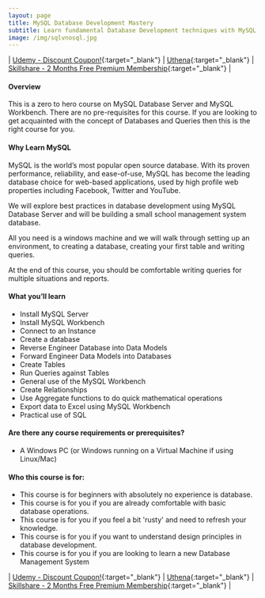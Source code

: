 ```yaml
---
layout: page
title: MySQL Database Development Mastery
subtitle: Learn fundamental Database Development techniques with MySQL Server and MySQL Workbench
image: /img/sqlvnosql.jpg
---
```


| [Udemy - Discount Coupon!](http://bit.ly/2MuFlnr){:target="_blank"} | [Uthena](http://bit.ly/3473wOG){:target="_blank"} | [Skillshare - 2 Months Free Premium Membership](https://skl.sh/2Y2M8uN){:target="_blank"} |

#### Overview
This is a zero to hero course on MySQL Database Server and MySQL Workbench. There are no pre-requisites for this course. If you are looking to get acquainted with the concept of Databases and Queries then this is the right course for you.

#### Why Learn MySQL
MySQL is the world’s most popular open source database. With its proven performance, reliability, and ease-of-use, MySQL has become the leading database choice for web-based applications, used by high profile web properties including Facebook, Twitter and YouTube.

We will explore best practices in database development using MySQL Database Server and will be building a small school management system database.

All you need is a windows machine and we will walk through setting up an environment, to creating a database, creating your first table and writing queries.

At the end of this course, you should be comfortable writing queries for multiple situations and reports.

 #### What you’ll learn
- Install MySQL Server
- Install MySQL Workbench
- Connect to an Instance
- Create a database
- Reverse Engineer Database into Data Models
- Forward Engineer Data Models into Databases
- Create Tables
- Run Queries against Tables
- General use of the MySQL Workbench
- Create Relationships
- Use Aggregate functions to do quick mathematical operations
- Export data to Excel using MySQL Workbench
- Practical use of SQL

#### Are there any course requirements or prerequisites?
- A Windows PC (or Windows running on a Virtual Machine if using Linux/Mac)

#### Who this course is for:
- This course is for beginners with absolutely no experience is database.
- This course is for you if you are already comfortable with basic database operations.
- This course is for you if you feel a bit 'rusty' and need to refresh your knowledge.
- This course is for you if you want to understand design principles in database development.
- This course is for you if you are looking to learn a new Database Management System

| [Udemy - Discount Coupon!](http://bit.ly/2MuFlnr){:target="_blank"} | [Uthena](http://bit.ly/3473wOG){:target="_blank"} | [Skillshare - 2 Months Free Premium Membership](https://skl.sh/2Y2M8uN){:target="_blank"} |
